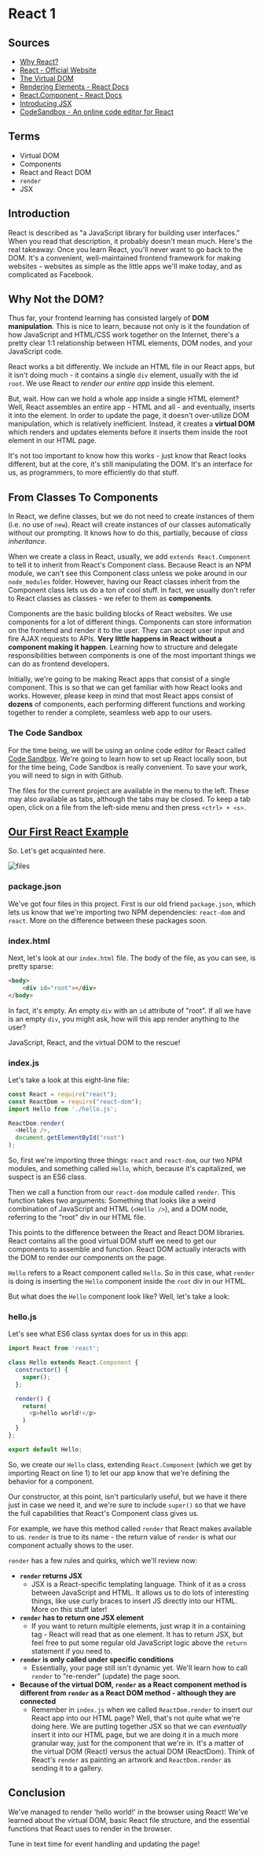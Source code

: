 # React 1

## Sources

* [Why React?](https://reactjs.org/blog/2013/06/05/why-react.html)
* [React - Official Website](https://reactjs.org/)
* [The Virtual DOM](https://www.codecademy.com/articles/react-virtual-dom)
* [Rendering Elements - React Docs](https://reactjs.org/docs/rendering-elements.html)
* [React.Component - React Docs](https://reactjs.org/docs/react-component.html)
* [Introducing JSX](https://reactjs.org/docs/introducing-jsx.html)
* [CodeSandbox - An online code editor for React](https://codesandbox.io)

## Terms

* Virtual DOM
* Components
* React and React DOM
* `render`
* JSX

## Introduction

React is described as "a JavaScript library for building user interfaces." When you read that description, it probably doesn't mean much. Here's the real takeaway: Once you learn React, you'll never want to go back to the DOM. It's a convenient, well-maintained frontend framework for making websites - websites as simple as the little apps we'll make today, and as complicated as Facebook.

## Why Not the DOM?

Thus far, your frontend learning has consisted largely of **DOM manipulation**. This is nice to learn, because not only is it the foundation of how JavaScript and HTML/CSS work together on the Internet, there's a pretty clear 1:1 relationship between HTML elements, DOM nodes, and your JavaScript code.

React works a bit differently. We include an HTML file in our React apps, but it isn't doing much - it contains a single `div` element, usually with the id `root`. We use React to *render our entire app* inside this element.

But, wait. How can we hold a whole app inside a single HTML element? Well, React assembles an entire app - HTML and all - and eventually, inserts it into the element. In order to update the page, it doesn't over-utilize DOM manipulation, which is relatively inefficient. Instead, it creates a **virtual DOM** which renders and updates elements before it inserts them inside the root element in our HTML page.

It's not too important to know how this works - just know that React looks different, but at the core, it's still manipulating the DOM. It's an interface for us, as programmers, to more efficiently do that stuff.

## From Classes To Components

In React, we define classes, but we do not need to create instances of them (i.e. no use of `new`). React will create instances of our classes automatically without our prompting. It knows how to do this, partially, because of *class inheritance*.

When we create a class in React, usually, we add `extends React.Component` to tell it to inherit from React's Component class. Because React is an NPM module, we can't see this Component class unless we poke around in our `node_modules` folder. However, having our React classes inherit from the Component class lets us do a ton of cool stuff. In fact, we usually don't refer to React classes as classes - we refer to them as **components**.

Components are the basic building blocks of React websites. We use components for a lot of different things. Components can store information on the frontend and render it to the user. They can accept user input and fire AJAX requests to APIs. **Very little happens in React without a component making it happen**. Learning how to structure and delegate responsibilities between components is one of the most important things we can do as frontend developers.

Initially, we're going to be making React apps that consist of a single component. This is so that we can get familiar with how React looks and works. However, please keep in mind that most React apps consist of **dozens** of components, each performing different functions and working together to render a complete, seamless web app to our users.

### The Code Sandbox

For the time being, we will be using an online code editor for React called [Code Sandbox](https://codesandbox.io/). We're going to learn how to set up React locally soon, but for the time being, Code Sandbox is really convenient. To save your work, you will need to sign in with Github.

The files for the current project are available in the menu to the left. These may also available as tabs, although the tabs may be closed. To keep a tab open, click on a file from the left-side menu and then press `<ctrl> + <s>`.

## [Our First React Example](https://codesandbox.io/s/k3wxk25km7)

So. Let's get acquainted here.

![files](./assets/files.png)

### package.json

We've got four files in this project. First is our old friend `package.json`, which lets us know that we're importing two NPM dependencies: `react-dom` and `react`. More on the difference between these packages soon.

### index.html

Next, let's look at our `index.html` file. The body of the file, as you can see, is pretty sparse:

```html
<body>
	<div id="root"></div>
</body>
```

In fact, it's empty. An empty `div` with an `id` attribute of "root". If all we have is an empty `div`, you might ask, how will this app render anything to the user?

JavaScript, React, and the virtual DOM to the rescue!

### index.js

Let's take a look at this eight-line file:

```js
const React = require("react");
const ReactDom = require("react-dom");
import Hello from './hello.js';

ReactDom.render(
  <Hello />,
  document.getElementById("root")
);
```

So, first we're importing three things: `react` and `react-dom`, our two NPM modules, and something called `Hello`, which, because it's capitalized, we suspect is an ES6 class.

Then we call a function from our `react-dom` module called `render`. This function takes two arguments: Something that looks like a weird combination of JavaScript and HTML (`<Hello />`), and a DOM node, referring to the "root" div in our HTML file.

This points to the difference between the React and React DOM libraries. React contains all the good virtual DOM stuff we need to get our components to assemble and function. React DOM actually interacts with the DOM to render our components on the page.

`Hello` refers to a React component called `Hello`. So in this case, what `render` is doing is inserting the `Hello` component inside the `root` div in our HTML.

But what does the `Hello` component look like? Well, let's take a look:

### hello.js

Let's see what ES6 class syntax does for us in this app:

```js
import React from 'react';

class Hello extends React.Component {
  constructor() {
    super();
  };

  render() {
    return(
      <p>hello world!</p>
    )
  }
};

export default Hello;
```

So, we create our `Hello` class, extending `React.Component` (which we get by importing React on line 1) to let our app know that we're defining the behavior for a component.

Our constructor, at this point, isn't particularly useful, but we have it there just in case we need it, and we're sure to include `super()` so that we have the full capabilities that React's Component class gives us.

For example, we have this method called `render` that React makes available to us. `render` is true to its name - the return value of `render` is what our component actually shows to the user.

`render` has a few rules and quirks, which we'll review now:

* **`render` returns JSX**
  - JSX is a React-specific templating language. Think of it as a cross between JavaScript and HTML. It allows us to do lots of interesting things, like use curly braces to insert JS directly into our HTML. More on this stuff later!
* **`render` has to return one JSX element**
  - If you want to return multiple elements, just wrap it in a containing tag - React will read that as one element. It has to return JSX, but feel free to put some regular old JavaScript logic above the `return` statement if you need to.
* **`render` is only called under specific conditions**
	- Essentially, your page still isn't dynamic yet. We'll learn how to call `render` to "re-render" (update) the page soon.
* **Because of the virtual DOM, `render` as a React component method is different from `render` as a React DOM method - although they are connected**
  - Remember in `index.js` when we called `ReactDom.render` to insert our React app into our HTML page? Well, that's not quite what we're doing here. We are putting together JSX so that we can *eventually* insert it into our HTML page, but we are doing it in a much more granular way, just for the component that we're in. It's a matter of the virtual DOM (React) versus the actual DOM (ReactDom). Think of React's `render` as painting an artwork and `ReactDom.render` as sending it to a gallery.

## Conclusion

We've managed to render 'hello world!' in the browser using React! We've learned about the virtual DOM, basic React file structure, and the essential functions that React uses to render in the browser.

Tune in text time for event handling and updating the page!

